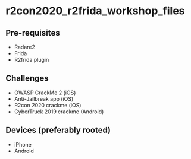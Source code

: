 # r2con2020_r2frida_workshop_files

## Pre-requisites
- Radare2
- Frida
- R2frida plugin

## Challenges
- OWASP CrackMe 2 (iOS)
- Anti-Jailbreak app (iOS)
- R2con 2020 crackme (iOS)
- CyberTruck 2019 crackme (Android)

## Devices (preferably rooted)
- iPhone
- Android 
